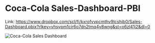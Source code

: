 # Coca-Cola Sales-Dashboard-PBI

Link: https://www.dropbox.com/scl/fi/kxrofvvpcmthv9lcshib0/Sales-Dashboard.pbix?rlkey=vhsypm1cir6o7dn2tmq4y8wng&st=o6zl41j2&dl=0

![Coca-Cola Sales Dashboard](https://github.com/user-attachments/assets/49ea40f2-ae1f-4ee5-9cdb-a1bef1697fac)

